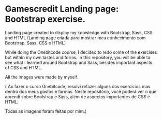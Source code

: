 # Gamescredit Landing page: Bootstrap exercise. 
Landing page  created to display my knowledge with Bootstrap, Sass, CSS and HTML (Landing page criada para mostrar meu conhecimento com Bootstrap, Sass, CSS e HTML)

While doing the Onebitcode course, I decided to redo some of the exercises but within my own tastes and forms. In this repository, you will be able to see what I learned around Bootstrap and Sass, besides important aspects of CSS and HTML.

All the images were made by myself.

(
Ao fazer o curso Onebitcode, resolvi refazer alguns dos exercícios mas dentro dos meus gostos e formas. Neste repositório, você poderá ver o que aprendi sobre Bootstrap e Sass, além de aspectos importantes de CSS e HTML.

Todas as imagens foram feitas por mim.)
